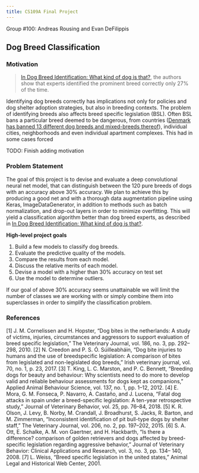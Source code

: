 ```yaml
---
title: CS109A Final Project
---
```


Group #100: Andreas Rousing and Evan DeFilippis

## Dog Breed Classification

### Motivation

>[In Dog Breed Identification: What kind of dog is that?](https://sheltermedicine.vetmed.ufl.edu/library/research-studies/current-studies/dog-breeds/), the authors show that experts identified the prominent
breed correctly only 27% of the time.

Identifying dog breeds correctly has implications not only for policies and dog shelter adoption strategies, but also in breeding contexts. The problem of identifying breeds also affects breed specific legislation (BSL). Often BSL bans a particular breed deemed to be dangerous, from countries ([Denmark has banned 13 different dog breeds and mixed-breeds thereof](https://www.foedevarestyrelsen.dk/english/ImportExport/Travelling_with_pet_animals/Pages/The-Danish-dog-legislation.aspx)), individual cities, neighborhoods and even individual apartment complexes. This had in some cases forced

TODO: Finish adding motivation

### Problem Statement
The goal of this project is to devise and evaluate a deep convolutional neural net model, that can distinguish
between the 120 pure breeds of dogs with an accuracy above 30% accuracy. We plan to
achieve this by producing a good net and with a thorough data augmentation pipeline using Keras,
ImageDataGenerator, in addition to methods such as batch normalization, and drop-out layers in
order to minimize overfitting. This will yield a classification algorithm better than dog breed experts, as described in [In Dog Breed Identification: What kind of dog is that?](https://sheltermedicine.vetmed.ufl.edu/library/research-studies/current-studies/dog-breeds/).

**High-level project goals**
1. Build a few models to classify dog breeds.
2. Evaluate the predictive quality of the models.
3. Compare the results from each model.
4. Discuss the relative merits of each model.
5. Devise a model with a higher than 30% accuracy on test set
6. Use the model to determine outliers.

If our goal of above 30% accuracy seems unattainable we will limit the number of classes we are
working with or simply combine them into superclasses in order to simplify the classification problem.

### References
[1] J. M. Cornelissen and H. Hopster, “Dog bites in the netherlands: A study of victims, injuries,
circumstances and aggressors to support evaluation of breed specific legislation,” The
Veterinary Journal, vol. 186, no. 3, pp. 292–298, 2010.
[2] N. Creedon and P. S. Ó. Súilleabháin, “Dog bite injuries to humans and the use of breedspecific
legislation: A comparison of bites from legislated and non-legislated dog breeds,”
Irish veterinary journal, vol. 70, no. 1, p. 23, 2017.
[3] T. King, L. C. Marston, and P. C. Bennett, “Breeding dogs for beauty and behaviour: Why
scientists need to do more to develop valid and reliable behaviour assessments for dogs kept
as companions,” Applied Animal Behaviour Science, vol. 137, no. 1, pp. 1–12, 2012.
[4] E. Mora, G. M. Fonseca, P. Navarro, A. Castaño, and J. Lucena, “Fatal dog attacks in spain under
a breed-specific legislation: A ten-year retrospective study,” Journal of Veterinary Behavior,
vol. 25, pp. 76–84, 2018.
[5] K. R. Olson, J. Levy, B. Norby, M. Crandall, J. Broadhurst, S. Jacks, R. Barton, and M. Zimmerman,
“Inconsistent identification of pit bull-type dogs by shelter staff,” The Veterinary Journal,
vol. 206, no. 2, pp. 197–202, 2015.
[6] S. A. Ott, E. Schalke, A. M. von Gaertner, and H. Hackbarth, “Is there a difference? comparison
of golden retrievers and dogs affected by breed-specific legislation regarding aggressive
behavior,” Journal of Veterinary Behavior: Clinical Applications and Research, vol. 3, no. 3, pp. 134–
140, 2008.
[7] L. Weiss, “Breed specific legislation in the united states,” Animal Legal and Historical Web
Center, 2001.
